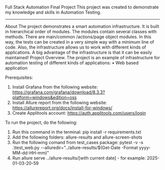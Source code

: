 Full Stack Automation Final Project
This project was created to demonstrate my knowledge and skills in Automation Testing.
________________________________________
About
The project demonstrates a smart automation infrastructure. It is built in hierarchical order of modules. The modules contain several classes with methods. There are main/common /actions/page object modules. In this way, the tests can be created in a very simple way with a minimum line of code. Also, the infrastructure allows us to work with different kinds of applications. A big advantage of the infrastructure is that it can be easily maintained!
Project Overview.
The project is an example of infrastructure for automation testing of different kinds of applications:
•	Web based application

Prerequisites:
1. Install Grafana from the following website: https://grafana.com/grafana/download/8.3.3?platform=windows&edition=oss
2. Install Allure report from the following website: https://allurereport.org/docs/install-for-windows/
3. Create Applitools account: https://auth.applitools.com/users/login

To run the project, do the following:
1. Run this command in the terminal: pip install -r requirements.txt
2. Add the following folders: allure-results and allure-screen-shots
3. Run the following comand from test_cases package: pytest -v -s .\test_web.py --alluredir="../allure-results/$(Get-Date -Format yyyy-MM-dd-HH-mm)"
4. Run allure serve ../allure-results/[with current date] - for example: 2025-01-03-20-59
